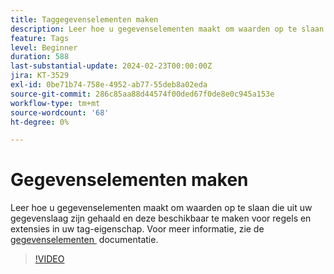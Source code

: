 ```yaml
---
title: Taggegevenselementen maken
description: Leer hoe u gegevenselementen maakt om waarden op te slaan die uit uw gegevenslaag zijn gehaald en deze beschikbaar te maken voor regels en extensies in uw tag-eigenschap.
feature: Tags
level: Beginner
duration: 588
last-substantial-update: 2024-02-23T00:00:00Z
jira: KT-3529
exl-id: 0be71b74-758e-4952-ab77-55deb8a02eda
source-git-commit: 286c85aa88d44574f00ded67f0de8e0c945a153e
workflow-type: tm+mt
source-wordcount: '68'
ht-degree: 0%

---
```


# Gegevenselementen maken

Leer hoe u gegevenselementen maakt om waarden op te slaan die uit uw gegevenslaag zijn gehaald en deze beschikbaar te maken voor regels en extensies in uw tag-eigenschap. Voor meer informatie, zie de [&#x200B; gegevenselementen &#x200B;](https://experienceleague.adobe.com/docs/experience-platform/tags/ui/data-elements.html?lang=nl-NL) documentatie.

>[!VIDEO](https://video.tv.adobe.com/v/3430476/?learn=on&enablevpops&captions=dut)
